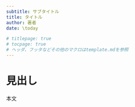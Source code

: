 ```yaml
---
subtitle: サブタイトル
title: タイトル
author: 著者
date: \today

# titlepage: true
# tocpage: true
# ヘッダ、フッタなどその他のマクロはtemplate.mdを参照
---
```


# 見出し
本文

